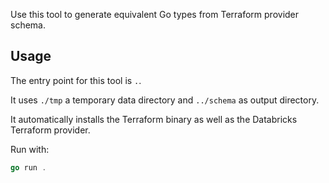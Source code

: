 Use this tool to generate equivalent Go types from Terraform provider schema.

## Usage

The entry point for this tool is `.`.

It uses `./tmp` a temporary data directory and `../schema` as output directory.

It automatically installs the Terraform binary as well as the Databricks Terraform provider.

Run with:

```go
go run .
```
